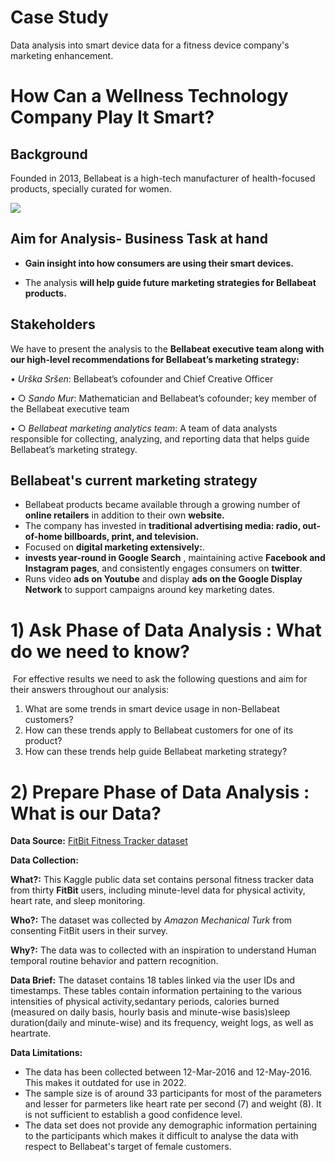 
# Case Study 

 Data analysis into smart device data for a fitness device company's marketing enhancement.
 
 # How Can a Wellness Technology Company Play It Smart?
 
 ## Background
 
Founded in 2013, Bellabeat is a high-tech manufacturer of health-focused products, specially curated for women.

![](https://www.stableton.com/wp-content/webp-express/webp-images/uploads/2021/05/Bellabeat-Blog-Picture1.png.webp)
 
 ## Aim for Analysis- Business Task at hand
 
 - **Gain insight into how consumers are using their smart devices.**
 
 
- The analysis **will help guide future marketing strategies for Bellabeat products.**

## Stakeholders

We have to present the analysis to the **Bellabeat executive team along with our high-level recommendations for Bellabeat’s marketing strategy:**


•	*Urška Sršen*: Bellabeat’s cofounder and Chief Creative Officer


•	 ○ *Sando Mur*: Mathematician and Bellabeat’s cofounder; key member of the Bellabeat executive team 


•	○ *Bellabeat marketing analytics team*: A team of data analysts responsible for collecting, analyzing, and reporting data that helps guide Bellabeat’s marketing strategy.


## Bellabeat's current marketing strategy


- Bellabeat products became available through a growing number of **online retailers** in addition to their own **website.**
- The company has invested in **traditional advertising media: radio, out-of-home billboards, print, and television.**
- Focused on **digital marketing extensively:**.
- **invests year-round in Google Search** , maintaining active **Facebook and Instagram pages**, and consistently engages consumers on **twitter**.
- Runs video **ads on Youtube** and display **ads on the Google Display Network** to support campaigns around key marketing dates.

# 1) Ask Phase of Data Analysis : What do we need to know?
​
For effective results we need to ask the following questions and aim for their answers throughout our analysis:
​
​
1. What are some trends in smart device usage in non-Bellabeat customers?
2. How can these trends apply to Bellabeat customers for one of its product?
3. How can these trends help guide Bellabeat marketing strategy?

# 2) Prepare Phase of Data Analysis : What is our Data?

**Data Source:** 
[FitBit Fitness Tracker dataset](https://www.kaggle.com/datasets/arashnic/fitbit?datasetId=1041311&sortBy=voteCount)




**Data Collection:** 

**What?:** This Kaggle public data set contains personal fitness tracker data from thirty **FitBit** users, including minute-level data for physical activity, heart rate, and sleep monitoring.

**Who?:** The dataset was collected by *Amazon Mechanical Turk* from consenting FitBit users in their survey.

**Why?:** The data was to collected with an inspiration to understand Human temporal routine behavior and pattern recognition.




**Data Brief:**
The dataset contains 18 tables linked via the user IDs and timestamps. These tables contain information pertaining to the various intensities of physical activity,sedantary periods, calories burned (measured on daily basis, hourly basis and minute-wise basis)sleep duration(daily and minute-wise) and its frequency, weight logs, as well as heartrate.




**Data Limitations:**

* The data has been collected between 12-Mar-2016 and 12-May-2016. This makes it outdated for use in 2022.
* The sample size is of around 33 participants for most of the parameters and lesser for parmeters like heart rate per second (7) and weight (8). It is not sufficient to establish a good confidence level.
* The data set does not provide any demographic information pertaining to the participants which makes it difficult to analyse the data with respect to Bellabeat's target of female customers.



